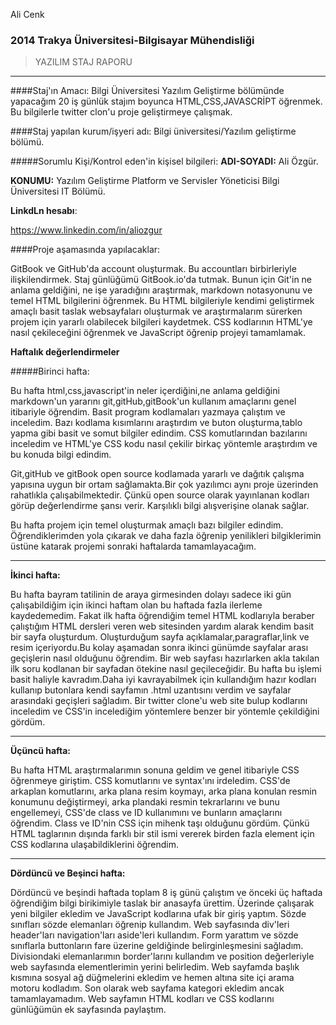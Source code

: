 Ali Cenk
### 2014 Trakya Üniversitesi-Bilgisayar Mühendisliği
>YAZILIM STAJ RAPORU

******

####Staj'ın Amacı:
Bilgi Üniversitesi Yazılım Geliştirme bölümünde yapacağım 20 iş günlük stajım boyunca HTML,CSS,JAVASCRİPT öğrenmek. Bu bilgilerle twitter clon'u proje geliştirmeye çalışmak.


####Staj yapılan kurum/işyeri adı:
Bilgi üniversitesi/Yazılım geliştirme bölümü.

#####Sorumlu Kişi/Kontrol eden'in kişisel bilgileri:
**ADI-SOYADI:** Ali Özgür.

**KONUMU:** Yazılım Geliştirme  Platform ve Servisler Yöneticisi
Bilgi Üniversitesi IT Bölümü.

**LinkdLn hesabı**:


 https://www.linkedin.com/in/aliozgur

####Proje aşamasında yapılacaklar:

GitBook ve GitHub'da account oluşturmak. Bu accountları birbirleriyle ilişkilendirmek. Staj günlüğümü GitBook.io'da tutmak. Bunun için Git'in ne anlama geldiğini, ne işe yaradığını araştırmak, markdown notasyonunu ve temel HTML bilgilerini öğrenmek. Bu HTML bilgileriyle kendimi geliştirmek amaçlı basit taslak websayfaları oluşturmak ve araştırmalarım sürerken projem için yararlı olabilecek bilgileri kaydetmek. CSS kodlarının HTML'ye nasıl çekileceğini öğrenmek ve JavaScript öğrenip projeyi tamamlamak.


**Haftalık değerlendirmeler**


#####Birinci hafta:

Bu hafta html,css,javascript'in neler içerdiğini,ne anlama geldiğini markdown'un yararını git,gitHub,gitBook'un kullanım amaçlarını genel itibariyle öğrendim. Basit program kodlamaları yazmaya çalıştım ve inceledim. Bazı kodlama kısımlarını araştırdım ve buton oluşturma,tablo yapma gibi basit ve somut bilgiler edindim. CSS komutlarından bazılarını inceledim ve HTML'ye CSS kodu nasıl çekilir birkaç yöntemle araştırdım ve bu konuda bilgi edindim.


Git,gitHub ve gitBook open source kodlamada yararlı ve dağıtık çalışma yapısına uygun bir ortam sağlamakta.Bir çok yazılımcı aynı proje üzerinden rahatlıkla çalışabilmektedir. Çünkü open source olarak yayınlanan kodları görüp değerlendirme şansı verir. Karşılıklı bilgi alışverişine olanak sağlar.

Bu hafta projem için temel oluşturmak amaçlı bazı bilgiler edindim. Öğrendiklerimden yola çıkarak ve daha fazla öğrenip yenilikleri bilgiklerimin üstüne katarak projemi sonraki haftalarda tamamlayacağım.

*********************

**İkinci hafta:**

Bu hafta bayram tatilinin de araya girmesinden dolayı sadece iki gün çalışabildiğim için ikinci haftam olan bu haftada fazla ilerleme kaydedemedim. Fakat ilk hafta öğrendiğim temel HTML kodlarıyla beraber çalıştığım HTML dersleri veren web sitesinden yardım alarak kendim basit bir sayfa oluşturdum. Oluşturduğum sayfa açıklamalar,paragraflar,link ve resim içeriyordu.Bu kolay aşamadan sonra ikinci günümde sayfalar arası geçişlerin nasıl olduğunu öğrendim. Bir web sayfası hazırlarken akla takılan ilk soru kodlanan bir sayfadan ötekine nasıl geçileceğidir. Bu hafta bu işlemi basit haliyle kavradım.Daha iyi kavrayabilmek için kullandığım hazır kodları kullanıp butonlara kendi sayfamın .html uzantısını verdim ve sayfalar arasındaki geçişleri sağladım. Bir twitter clone'u web site bulup kodlarını inceledim ve CSS'in incelediğim yöntemlere benzer bir yöntemle çekildiğini gördüm.

*******************************

**Üçüncü hafta:**

Bu hafta HTML araştırmalarımın sonuna geldim ve genel itibariyle CSS öğrenmeye giriştim. CSS komutlarını ve syntax'ını irdeledim. CSS'de arkaplan komutlarını, arka plana resim koymayı, arka plana konulan resmin konumunu değiştirmeyi, arka plandaki resmin tekrarlarını ve bunu engellemeyi, CSS'de class ve ID kullanımını ve bunların amaçlarını öğrendim. Class ve ID'nin CSS için mihenk taşı olduğunu gördüm. Çünkü HTML taglarının dışında farklı bir stil ismi vererek birden fazla element için CSS kodlarına ulaşabildiklerini öğrendim.

********************************

**Dördüncü ve Beşinci hafta:**

Dördüncü ve beşindi haftada toplam 8 iş günü çalıştım ve önceki üç haftada öğrendiğim bilgi birikimiyle taslak bir anasayfa ürettim. Üzerinde çalışarak yeni bilgiler ekledim ve JavaScript kodlarına ufak bir giriş yaptım. Sözde sınıfları sözde elemanları öğrenip kullandım. Web sayfasında div'leri header'ları navigation'ları aside'leri kullandım. Form yarattım ve sözde sınıflarla buttonların fare üzerine geldiğinde belirginleşmesini sağladım. Divisiondaki elemanlarımın border'larını kullandım ve position değerleriyle web sayfasında elementlerimin yerini belirledim. Web sayfamda başlık kısmına sosyal ağ düğmelerini ekledim ve hemen altına site içi arama motoru kodladım. Son olarak web sayfama kategori ekledim ancak tamamlayamadım. Web sayfamın HTML kodları ve CSS kodlarını günlüğümün ek sayfasında paylaştım.




